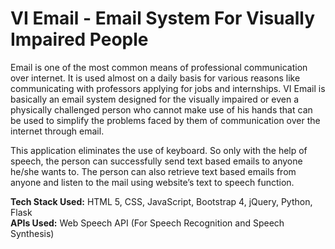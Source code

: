 # VI Email - Email System For Visually Impaired People
Email is one of the most common means of professional communication over internet. It is used almost on a daily basis for various reasons like communicating with professors applying for jobs and internships. VI Email is basically an email system designed for the visually impaired or even a physically challenged person who cannot make use of his hands that can be used to simplify the problems faced by them of communication over the internet through email.

This application eliminates the use of keyboard. So only with the help of speech, the person can successfully send text based emails to anyone he/she wants to. The person can also retrieve text based emails from anyone and listen to the mail using website’s text to speech function.

**Tech Stack Used:** HTML 5, CSS, JavaScript, Bootstrap 4, jQuery, Python, Flask  
**APIs Used:** Web Speech API (For Speech Recognition and Speech Synthesis)
